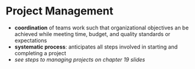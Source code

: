 # Project Management

* **coordination** of teams work such that organizational objectives an be achieved while meeting time, budget, and quality standards or expectations
* **systematic process**: anticipates all steps involved in starting and completing a project
* _see steps to managing projects on chapter 19 slides_
